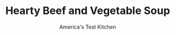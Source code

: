 ---
layout: ../../layouts/MarkdownPostLayout.astro
title: Hearty Beef and Vegetable Soup
author: America's Test Kitchen
pubDate: 2023-03-15
description: "Homemade beef stock is a guaranteed method for producing great beef and vegetable soup, but most of us buy a can and then try to doctor it up. Many of these quick fixes are ultimately unsatisfying. But the right cut of meat turns canned broth into a satisfying bowl of soup."
image_url: https://res.cloudinary.com/hksqkdlah/image/upload/ar_1:1,c_fill,dpr_2.0,f_auto,fl_lossy.progressive.strip_profile,g_faces:auto,q_auto:low,w_344/4684_sfs-beefvegetablesoup-318107
tags: ["Main Courses","Beef","Vegetables","Make Ahead","Soups"]
calories: 
protein: 
carbohydrates: 
fats: 
fiber: 
ingredients: ["3 pounds, blade steaks (about 8 steaks)","2 tablespoons, vegetable oil","1 tablespoon, tomato paste","4 cups, low-sodium chicken broth","4 cups, low-sodium beef broth","2 cups, water","1 head, garlic, top third cut off and discarded, loose outer skins removed","2 , bay leaves","1/2 teaspoon, dried thyme","1 tablespoon, unsalted butter","1 , medium onion, chopped fine","2 , medium carrots, peeled, halved lengthwise, and cut into 1/4-inch half-moons",", 1 can (14 1/2 ounces) diced tomatoes, drained",", Chopped fresh parsley"]
serves: 
time: ""
instructions: ["For the broth: Season blade steaks with salt and pepper. Heat 1 tablespoon oil in Dutch oven over medium-high heat until shimmering. Add half of steaks and cook until well browned on both sides, about 8 minutes. Set steaks aside on plate. Repeat with remaining tablespoon oil and steaks.","Pour off fat from Dutch oven and return to medium-high heat. Add tomato paste and cook, mashing paste with wooden spoon, for 30 seconds. Add chicken broth, beef broth, and water, and scrape browned bits from bottom of pot with wooden spoon. Return steaks and any accumulated juices to pot. Add garlic, bay leaves, and thyme and bring to simmer, using wide, shallow spoon to skim off foam or fat that rises to surface. Reduce heat to medium-low and simmer gently (do not boil) until meat is tender, about 2 hours.","Transfer steaks and garlic head to rimmed plate to cool. Once cool enough to handle, shred meat into bite-sized pieces, discarding any fat. Using tongs, squeeze garlic cloves into small bowl. Mash with fork until paste forms. Pour broth through fine-mesh strainer. Return shredded beef and garlic paste to broth. (Broth can be refrigerated for 3 days or frozen for 2 months.)","For the soup: Melt butter in clean Dutch oven over medium heat. Add onion and carrots and cook until onion is softened but not browned, about 5 minutes. Add tomatoes and broth. Bring to simmer, reduce heat to medium-low, and cook until carrots are tender, about 20 minutes.","To serve, adjust seasonings with salt and pepper and sprinkle with parsley."]
nutrition: undefined
notes: "It may be impossible to please all of the people all of the time, but that doesnt mean you cant try. You can use the ingredients as included in the main recipe, or you can use vegetables you like and/or have on hand; options are listed after step 5."
---